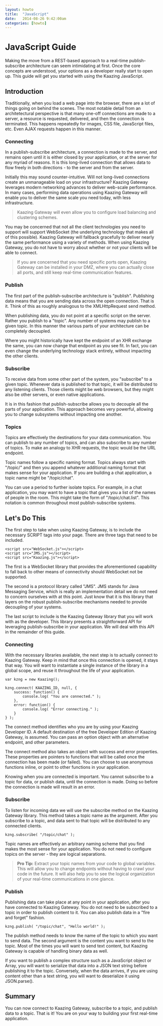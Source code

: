 ```yaml
---
layout: howto
title:  "JavaScript"
date:   2014-08-26 9:42:00am
categories: [howto]
---
```


# JavaScript Guide

Making the move from a REST-based approach to a real-time publish-subscribe architecture can seem intimidating at first. Once the core concepts are understood, your options as a developer really start to open up. This guide will get you started with using the Kaazing JavaScript.

## Introduction

Traditionally, when you load a web page into the browser, there are a lot of things going on behind the scenes.  The most notable detail from an architetectural perspective is that many one-off connections are made to a server, a resource is requested, delivered, and then the connection is terminated.  This happens repeatedly for images, CSS file, JavaScript files, etc.  Even AJAX requests happen in this manner.

### Connecting

In a publish-subscribe architecture, a connection is made to the server, and remains open until it is either closed by your application, or at the server for any myriad of reasons.  It is this long-lived connection that allows data to flow freely in both directions - to the server and from the server.

Initially this may sound counter-intuitive.  Will not long-lived connections create an unmanageable load on your infrastructure?  Kaazing Gateway leverages modern networking advances to deliver web-scale performance.  In many cases, performing data operations using Kaazing Gateway will enable you to deliver the same scale you need today, with less infrastructure.

> Kaazing Gateway will even allow you to configure load balancing and clustering schemes.

You may be concerned that not all the client technologies you need to support will support WebSocket (the underlying technology that makes all of this possible).  Kaazing Gateway will fallback gracefully to deliver nearly the same performance using a variety of methods.  When using Kaazing Gateway, you do not have to worry about whether or not your clients will be able to connect.

> If you are concerned that you need specific ports open, Kaazing Gateway can be installed in your DMZ, where you can actually close all ports, and still keep real-time communication features.

### Publish

The first part of the publish-subscribe architecture is "publish".  Publishing data means that you are sending data across the open connection.  That is it.  Think of this as roughly analogous to the XMLHttpRequest send method.

When publishing data, you do not point at a specific script on the server.  Rather you publish to a "topic".  Any number of systems may publish to a given topic.  In this manner the various parts of your architecture can be completely decoupled.

Where you might historically have kept the endpoint of an XHR exchange the same, you can now change that endpoint as you see fit.  In fact, you can even change the underlying technology stack entirely, without impacting the other clients.

### Subscribe

To receive data from some other part of the system, you "subscribe" to a given topic.  Whenever data is published to that topic, it will be distributed to any listening clients.  Those clients might be web browsers, but they might also be other servers, or even native applications.

It is in this fashion that publish-subscribe allows you to decouple all the parts of your application.  This approach becomes very powerful, allowing you to change subsystems without impacting one another.

### Topics

Topics are effectively the destinations for your data communication.  You can publish to any number of topics, and can also subscribe to any number of topics.  To make an analogy to XHR requests, the topic would be the URL endpoint.

Topic names follow a specific naming format.  Topics always start with "/topic/" and then you append whatever additional naming format that makes sense for your application.  If you are building a chat application, a topic name might be "/topic/chat".

You can use a period to further isolate topics.  For example, in a chat application, you may want to have a topic that gives you a list of the names of people in the room.  This might take the form of "/topic/chat.list".  This notation is common throughout most publish-subscribe systems.

## Let's Do This

The first step to take when using Kaazing Gateway, is to include the necessary SCRIPT tags into your page.  There are three tags that need to be included.

    <script src="WebSocket.js"></script>
    <script src="JMS.js"></script>
    <script src="Kaazing.js"></script>

The first is a WebSocket library that provides the aforementioned capability to fall back to other means of connectivity should WebSocket not be supported.

The second is a protocol library called "JMS".  JMS stands for Java Messaging Service, which is really an implementation detail we do not need to concern ourselves with at this point.  Just know that it is this library that layers on the robust publish-subscribe mechanisms needed to provide decoupling of your systems.

The last script to include is the Kaazing Gateway library that you will work with as the developer.  This library presents a straightforward API for leveraging publish-subscribe in your application.  We will deal with this API in the remainder of this guide.

### Connecting

With the necessary libraries available, the next step is to actually connect to Kaazing Gateway.  Keep in mind that once this connection is opened, it stays that way.  You will want to instantiate a single instance of the library in a global scope, and reuse it throughout the life of your application.

    var kzng = new Kaazing();

    kzng.connect( KAAZING_ID, null, {
	    success: function() {
		    console.log( "You are connected." );
	    },
	    error: function() {
		    console.log( "Error connecting." );
	    }
    } );

The connect method identifies who you are by using your Kaazing Developer ID.  A default destination of the free Developer Edition of Kaazing Gateway, is assumed.  You can pass an option object with an alternative endpoint, and other parameters.

The connect method also takes an object with success and error properties.  These properties are pointers to functions that will be called once the connection has been made (or failed).  You can choose to use anonymous functions inline, or point to other functions in your application.

Knowing when you are connected is important.  You cannot subscribe to a topic for data, or publish data, until the connection is made.  Doing so before the connection is made will result in an error.

### Subscribe

To listen for incoming data we will use the subscribe method on the Kaazing Gateway library.  This method takes a topic name as the argument.  After you subscribe to a topic, and data sent to that topic will be distributed to any connected clients.

    kzng.subscribe( "/topic/chat" );

Topic names are effectively an arbitrary naming scheme that you find makes the most sense for your application.  You do not need to configure topics on the server - they are logical separations.

> **Pro Tip:** Extract your topic names from your code to global variables.  This will allow you to change endpoints without having to crawl your code in the future.  It will also help you to see the logical organization of your real-time communications in one glance.

### Publish

Publishing data can take place at any point in your application, after you have connected to Kaazing Gateway.  You do not need to be subscribed to a topic in order to publish content to it.  You can also publish data in a "fire and forget" fashion.

    kzng.publish( "/topic/chat", "Hello world!" );

The publish method needs to know the name of the topic to which you want to send data.  The second argument is the content you want to send to the topic.  Most of the times you will want to send text content, but Kaazing Gateway is capable of handling binary data as well.

If you want to publish a complex structure such as a JavaScript object or Array, you will want to serialize that data into a JSON text string before publishing it to the topic.  Conversely, when the data arrives, if you are using content other than a text string, you will want to deserialize it using JSON.parse().

## Summary

You can now connect to Kaazing Gateway, subscribe to a topic, and publish data to a topic.  That is it!  You are on your way to building your first real-time application.

